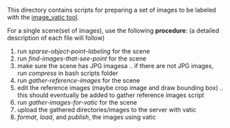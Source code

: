 This directory contains scripts for preparing a set of images to be labeled 
with the [image_vatic tool](https://github.com/pammirato/image_vatic).


For a single scene(set of images), use the following **procedure**:
(a detailed description of each file will follow)


1. run _sparse-object-point-labeling_ for the scene
1. run _find-images-that-see-point_ for the scene
1. make sure the scene has JPG imagesa
  .. if there are not JPG images, run _compress_ in bash scripts folder
1. run _gather-reference-images_ for the scene
1. edit the reference images (maybe crop image and draw bounding box)
  .. this should eventually be added to gather reference images script
1. run _gather-images-for-vatic_ for the scene
1. upload the gathered directories/images to the server with vatic
1. _format_, _load_, and _publish_, the images using vatic

